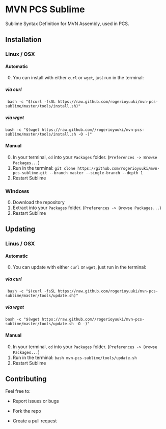 # MVN PCS Sublime
Sublime Syntax Definition for MVN Assembly, used in PCS.

## Installation

### Linux / OSX

#### Automatic
0. You can install with either `curl` or `wget`, just run in the terminal:

##### via curl  
 ` bash -c "$(curl -fsSL https://raw.github.com/rogerioyuuki/mvn-pcs-sublime/master/tools/install.sh)"`

##### via wget  
`bash -c "$(wget https://raw.github.com//rogerioyuuki/mvn-pcs-sublime/master/tools/install.sh -O -)"`


#### Manual
0. In your terminal, `cd` into your `Packages` folder. (`Preferences -> Browse Packages...`)
0. Run in the terminal:
`git clone https://github.com/rogerioyuuki/mvn-pcs-sublime.git --branch master --single-branch --depth 1`
0. Restart Sublime

### Windows

0. Download the repository
0. Extract into your `Packages` folder. (`Preferences -> Browse Packages...`)
0. Restart Sublime

## Updating

### Linus / OSX

#### Automatic
0. You can update with either `curl` or `wget`, just run in the terminal:

##### via curl  
 ` bash -c "$(curl -fsSL https://raw.github.com/rogerioyuuki/mvn-pcs-sublime/master/tools/update.sh)"`

##### via wget  
`bash -c "$(wget https://raw.github.com//rogerioyuuki/mvn-pcs-sublime/master/tools/update.sh -O -)"`


#### Manual
0. In your terminal, `cd` into your `Packages` folder. (`Preferences -> Browse Packages...`)
0. Run in the terminal:
`bash mvn-pcs-sublime/tools/update.sh`
0. Restart Sublime

## Contributing

Feel free to:

- Report issues or bugs

- Fork the repo

- Create a pull request
